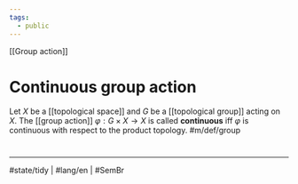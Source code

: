 ```yaml
---
tags:
  - public
---
```

[[Group action]]
# Continuous group action

Let $X$ be a [[topological space]] and $G$ be a [[topological group]] acting on $X$.
The [[group action]] $\varphi : G \times X \to X$ is called **continuous** iff $\varphi$ is continuous with respect to the product topology. #m/def/group

#
---
#state/tidy | #lang/en | #SemBr
